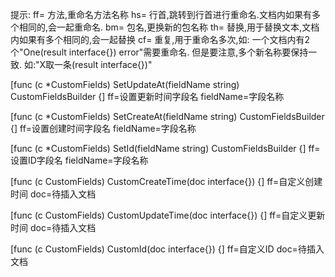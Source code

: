 提示:
ff= 方法,重命名方法名称
hs= 行首,跳转到行首进行重命名.文档内如果有多个相同的,会一起重命名.
bm= 包名,更换新的包名称
th= 替换,用于替换文本,文档内如果有多个相同的,会一起替换
cf= 重复,用于重命名多次,如: 一个文档内有2个"One(result interface{}) error"需要重命名.
    但是要注意,多个新名称要保持一致. 如:"X取一条(result interface{})"


[func (c *CustomFields) SetUpdateAt(fieldName string) CustomFieldsBuilder {]
ff=设置更新时间字段名
fieldName=字段名称

[func (c *CustomFields) SetCreateAt(fieldName string) CustomFieldsBuilder {]
ff=设置创建时间字段名
fieldName=字段名称

[func (c *CustomFields) SetId(fieldName string) CustomFieldsBuilder {]
ff=设置ID字段名
fieldName=字段名称

[func (c CustomFields) CustomCreateTime(doc interface{}) {]
ff=自定义创建时间
doc=待插入文档

[func (c CustomFields) CustomUpdateTime(doc interface{}) {]
ff=自定义更新时间
doc=待插入文档

[func (c CustomFields) CustomId(doc interface{}) {]
ff=自定义ID
doc=待插入文档
